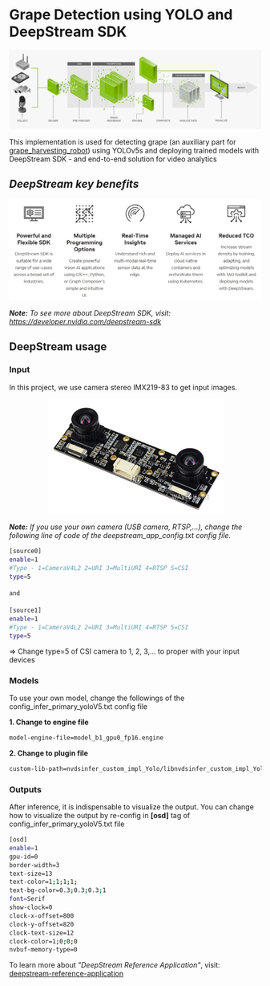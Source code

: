 # **Grape Detection using YOLO and DeepStream SDK**

![github image](images/deepstream.jpg)

This implementation is used for detecting grape (an auxiliary part for [grape_harvesting_robot](https://github.com/huynhloc04/LVTN/tree/main/Vision_WS)) using YOLOv5s and deploying trained models with DeepStream SDK - and end-to-end solution for video analytics

## ***DeepStream key benefits***

![github image](images/benefits.jpg)

***Note:*** *To see more about DeepStream SDK, visit: https://developer.nvidia.com/deepstream-sdk*

## **DeepStream usage**

### **Input**

In this project, we use camera stereo IMX219-83 to get input images.

<p align="center">
  <img src="images/IMX219-83.jpg" width="350" />
</p>

***Note:*** *If you use your own camera (USB camera, RTSP,...), change the following line of code of the deepstream_app_config.txt config file.*

```bash
[source0]
enable=1
#Type - 1=CameraV4L2 2=URI 3=MultiURI 4=RTSP 5=CSI
type=5

and

[source1]
enable=1
#Type - 1=CameraV4L2 2=URI 3=MultiURI 4=RTSP 5=CSI
type=5
```

 => Change type=5 of CSI camera to 1, 2, 3,... to proper with your input devices


### **Models**

To use your own model, change the followings of the config_infer_primary_yoloV5.txt config file

**1. Change to engine file**
```bash
model-engine-file=model_b1_gpu0_fp16.engine
```

**2. Change to plugin file**
```bash
custom-lib-path=nvdsinfer_custom_impl_Yolo/libnvdsinfer_custom_impl_Yolo.so
```


### **Outputs**

After inference, it is indispensable to visualize the output. You can change how to visualize the output by re-config in **[osd]** tag of config_infer_primary_yoloV5.txt file

```bash
[osd]
enable=1
gpu-id=0
border-width=3                                                              
text-size=13
text-color=1;1;1;1;
text-bg-color=0.3;0.3;0.3;1
font=Serif
show-clock=0
clock-x-offset=800
clock-y-offset=820
clock-text-size=12
clock-color=1;0;0;0
nvbuf-memory-type=0
```

To learn more about *"DeepStream Reference Application"*, visit: [deepstream-reference-application](https://docs.nvidia.com/metropolis/deepstream/dev-guide/text/DS_ref_app_deepstream.html)




